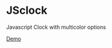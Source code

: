 # JSclock
Javascript Clock with multicolor options

<a href="https://srsurani.github.io/JSclock/" target="_blank">Demo</a>
